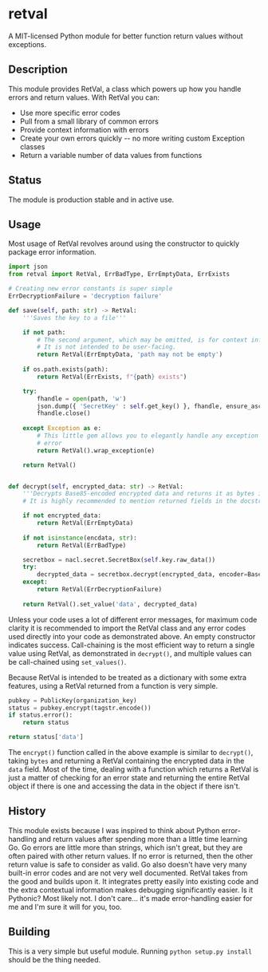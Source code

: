 # retval

A MIT-licensed Python module for better function return values without exceptions.

## Description

This module provides RetVal, a class which powers up how you handle errors and return values. With RetVal you can:

- Use more specific error codes
- Pull from a small library of common errors
- Provide context information with errors
- Create your own errors quickly -- no more writing custom Exception classes
- Return a variable number of data values from functions

## Status

The module is production stable and in active use.

## Usage

Most usage of RetVal revolves around using the constructor to quickly package error information. 

```python
import json
from retval import RetVal, ErrBadType, ErrEmptyData, ErrExists

# Creating new error constants is super simple
ErrDecryptionFailure = 'decryption failure'

def save(self, path: str) -> RetVal:
	'''Saves the key to a file'''

	if not path:
		# The second argument, which may be omitted, is for context information for the developer.
		# It is not intended to be user-facing.
		return RetVal(ErrEmptyData, 'path may not be empty')
	
	if os.path.exists(path):
		return RetVal(ErrExists, f"{path} exists")

	try:
		fhandle = open(path, 'w')
		json.dump({ 'SecretKey' : self.get_key() }, fhandle, ensure_ascii=False, indent=1)
		fhandle.close()
	
	except Exception as e:
		# This little gem allows you to elegantly handle any exception the same way as any other
		# error
		return RetVal().wrap_exception(e)

	return RetVal()


def decrypt(self, encrypted_data: str) -> RetVal:
	'''Decrypts Base85-encoded encrypted data and returns it as bytes in the 'data' field.'''
	# It is highly recommended to mention returned fields in the docstring.

	if not encrypted_data:
		return RetVal(ErrEmptyData)
	
	if not isinstance(encdata, str):
		return RetVal(ErrBadType)

	secretbox = nacl.secret.SecretBox(self.key.raw_data())
	try:
		decrypted_data = secretbox.decrypt(encrypted_data, encoder=Base85Encoder)
	except:
		return RetVal(ErrDecryptionFailure)
	
	return RetVal().set_value('data', decrypted_data)
```

Unless your code uses a lot of different error messages, for maximum code clarity it is recommended to import the RetVal class and any error codes used directly into your code as demonstrated above. An empty constructor indicates success. Call-chaining is the most efficient way to return a single value using RetVal, as demonstrated in `decrypt()`, and multiple values can be call-chained using `set_values()`.

Because RetVal is intended to be treated as a dictionary with some extra features, using a RetVal returned from a function is very simple.

```python
pubkey = PublicKey(organization_key)
status = pubkey.encrypt(tagstr.encode())
if status.error():
	return status

return status['data']
```

The `encrypt()` function called in the above example is similar to `decrypt()`, taking `bytes` and returning a RetVal containing the encrypted data in the `data` field. Most of the time, dealing with a function which returns a RetVal is just a matter of checking for an error state and returning the entire RetVal object if there is one and accessing the data in the object if there isn't.

## History

This module exists because I was inspired to think about Python error-handling and return values after spending more than a little time learning Go. Go errors are little more than strings, which isn't great, but they are often paired with other return values. If no error is returned, then the other return value is safe to consider as valid. Go also doesn't have very many built-in error codes and are not very well documented. RetVal takes from the good and builds upon it. It integrates pretty easily into existing code and the extra contextual information makes debugging significantly easier. Is it Pythonic? Most likely not. I don't care... it's made error-handling easier for me and I'm sure it will for you, too.

## Building

This is a very simple but useful module. Running `python setup.py install` should be the thing needed.
